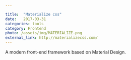 ```yaml
---

title:  "Materialize css"
date:   2017-03-31
categories: tools
category: Frontend
photo: /assets/img/MATERIALIZE.png
external_link: http://materializecss.com/
---
```

A modern front-end framework based on Material Design.

